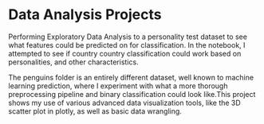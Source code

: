 # Data Analysis Projects

Performing Exploratory Data Analysis to a personality test dataset to see what features could be predicted on for classification. In the notebook, I attempted to see if country country classification could work based on personalities, and other characteristics.




The penguins folder is an entirely different dataset, well known to machine learning prediction, where I experiment with what a more thorough preprocessing pipeline and  binary classification could look like.This project shows my use of various advanced data visualization tools, like the 3D scatter plot in plotly, as well as basic data wrangling.
